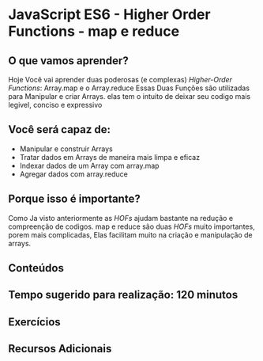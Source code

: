 # JavaScript ES6 - Higher Order Functions - map e reduce
## __O que vamos aprender__?
  Hoje Você vai aprender duas poderosas (e complexas) *Higher-Order Functions*: Array.map e o Array.reduce
  Essas Duas Funções são utilizadas para Manipular e criar Arrays. elas tem o intuito de deixar seu codigo mais legivel, conciso e expressivo

## __Você será capaz de:__
- Manipular e construir Arrays
- Tratar dados em Arrays de maneira mais limpa e eficaz
- Indexar dados de um Array com array.map
- Agregar dados com array.reduce

## __Porque isso é importante?__
  Como Ja visto anteriormente as *HOFs* ajudam bastante na redução e compreenção de codigos. map e reduce são duas *HOFs* muito importantes, porem mais complicadas, Elas facilitam muito na criação e manipulação de arrays.
## __Conteúdos__
## Tempo sugerido para realização: 120 minutos
## __Exercícios__
## __Recursos Adicionais__
